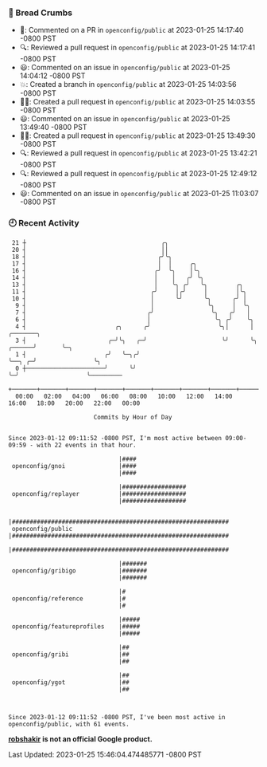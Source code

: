 ### 🍞 Bread Crumbs

 * 💬: Commented on a PR in  `openconfig/public` at 2023-01-25 14:17:40 -0800 PST
 * 🔍: Reviewed a pull request in  `openconfig/public` at 2023-01-25 14:17:41 -0800 PST
 * 😃: Commented on an issue in `openconfig/public` at 2023-01-25 14:04:12 -0800 PST
 * 💥: Created a branch in `openconfig/public` at 2023-01-25 14:03:56 -0800 PST
 * ✍🏼: Created a pull request in `openconfig/public` at 2023-01-25 14:03:55 -0800 PST
 * 😃: Commented on an issue in `openconfig/public` at 2023-01-25 13:49:40 -0800 PST
 * ✍🏼: Created a pull request in `openconfig/public` at 2023-01-25 13:49:30 -0800 PST
 * 🔍: Reviewed a pull request in  `openconfig/public` at 2023-01-25 13:42:21 -0800 PST
 * 🔍: Reviewed a pull request in  `openconfig/public` at 2023-01-25 12:49:12 -0800 PST
 * 😃: Commented on an issue in `openconfig/public` at 2023-01-25 11:03:07 -0800 PST

### 🕘 Recent Activity
```
 21 ┼                                      ╭╮
 20 ┤                                      ││
 18 ┤                                     ╭╯╰╮
 17 ┤                                     │  │     ╭╮
 16 ┤                                    ╭╯  ╰╮    │╰╮
 14 ┤                                    │    │   ╭╯ ╰╮
 13 ┤                                    │    ╰╮ ╭╯   ╰╮        ╭╮
 11 ┤                                   ╭╯     │╭╯     │        │╰╮
 10 ┤                                   │      ╰╯      ╰╮      ╭╯ │
  9 ┤                                   │               ╰╮     │  ╰╮
  7 ┤                                  ╭╯                ╰╮   ╭╯   │
  6 ┤                                  │                  ╰╮ ╭╯    ╰╮
  4 ┤                         ╭╮      ╭╯                   ╰╮│      │              ╭───────╮
  3 ┤                       ╭─╯╰╮   ╭─╯                     ╰╯      ╰╮      ╭──────╯       ╰─╮
  1 ┤                      ╭╯   ╰─╮╭╯                                ╰──╮ ╭─╯                ╰╮
  0 ┼──────────────────────╯      ╰╯                                    ╰─╯                   ╰─────────
    +───────+───────+───────+───────+───────+───────+───────+───────+───────+───────+───────+───────+────
  00:00   02:00   04:00   06:00   08:00   10:00   12:00   14:00   16:00   18:00   20:00   22:00   00:00   

						Commits by Hour of Day


Since 2023-01-12 09:11:52 -0800 PST, I'm most active between 09:00-09:59 - with 22 events in that hour.

```



```
                               |####
 openconfig/gnoi               |####
                               |####

                               |##################
 openconfig/replayer           |##################
                               |##################

                               |#############################################################
 openconfig/public             |#############################################################
                               |#############################################################

                               |#######
 openconfig/gribigo            |#######
                               |#######

                               |#
 openconfig/reference          |#
                               |#

                               |#####
 openconfig/featureprofiles    |#####
                               |#####

                               |##
 openconfig/gribi              |##
                               |##

                               |##
 openconfig/ygot               |##
                               |##



Since 2023-01-12 09:11:52 -0800 PST, I've been most active in openconfig/public, with 61 events.

```
**[robshakir](mailto:robjs@google.com) is not an official Google product.**  


Last Updated: 2023-01-25 15:46:04.474485771 -0800 PST
